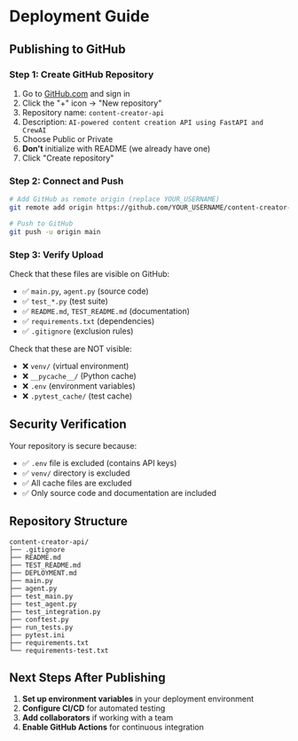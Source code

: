 # Deployment Guide

## Publishing to GitHub

### Step 1: Create GitHub Repository

1. Go to [GitHub.com](https://github.com) and sign in
2. Click the "+" icon → "New repository"
3. Repository name: `content-creator-api`
4. Description: `AI-powered content creation API using FastAPI and CrewAI`
5. Choose Public or Private
6. **Don't** initialize with README (we already have one)
7. Click "Create repository"

### Step 2: Connect and Push

```bash
# Add GitHub as remote origin (replace YOUR_USERNAME)
git remote add origin https://github.com/YOUR_USERNAME/content-creator-api.git

# Push to GitHub
git push -u origin main
```

### Step 3: Verify Upload

Check that these files are visible on GitHub:
- ✅ `main.py`, `agent.py` (source code)
- ✅ `test_*.py` (test suite)
- ✅ `README.md`, `TEST_README.md` (documentation)
- ✅ `requirements.txt` (dependencies)
- ✅ `.gitignore` (exclusion rules)

Check that these are NOT visible:
- ❌ `venv/` (virtual environment)
- ❌ `__pycache__/` (Python cache)
- ❌ `.env` (environment variables)
- ❌ `.pytest_cache/` (test cache)

## Security Verification

Your repository is secure because:
- ✅ `.env` file is excluded (contains API keys)
- ✅ `venv/` directory is excluded
- ✅ All cache files are excluded
- ✅ Only source code and documentation are included

## Repository Structure

```
content-creator-api/
├── .gitignore
├── README.md
├── TEST_README.md
├── DEPLOYMENT.md
├── main.py
├── agent.py
├── test_main.py
├── test_agent.py
├── test_integration.py
├── conftest.py
├── run_tests.py
├── pytest.ini
├── requirements.txt
└── requirements-test.txt
```

## Next Steps After Publishing

1. **Set up environment variables** in your deployment environment
2. **Configure CI/CD** for automated testing
3. **Add collaborators** if working with a team
4. **Enable GitHub Actions** for continuous integration
